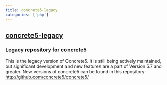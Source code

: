 ```yaml
---
title: concrete5-legacy
categories: ['php']
---
```

## [concrete5-legacy](https://github.com/concretecms/concrete5-legacy)

### Legacy repository for concrete5


This is the legacy version of Concrete5. It is still being actively maintained, but significant development and new features are a part of Version 5.7 and greater.
New versions of concrete5 can be found in this repository: http://github.com/concrete5/concrete5/
